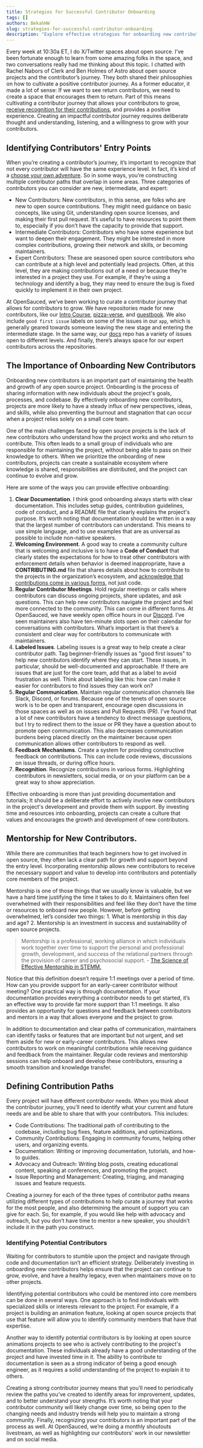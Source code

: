 ```yaml
---
title: Strategies for Successful Contributor Onboarding
tags: []
authors: BekahHW
slug: strategies-for-successful-contributor-onboarding
description: "Explore effective strategies for onboarding new contributors in open source projects. Learn how to create a welcoming environment, provide mentorship, and recognize diverse contributions to foster a thriving open source community."
---
```


Every week at 10:30a ET, I do X/Twitter spaces about open source. I’ve been fortunate enough to learn from some amazing folks in the space, and two conversations really had me thinking about this topic. I chatted with Rachel Nabors of Clerk and Ben Holmes of Astro about open source projects and the contributor’s journey. They both shared their philosophies on how to cultivate a positive contributor journey. As a former educator, it made a lot of sense: If we want to see return contributors, we need to create a space that encourages them to return. Part of this means cultivating a contributor journey that allows your contributors to grow, [receive recognition for their contributions](https://opensauced.pizza/blog/the-need-for-recognition-in-open-source), and provides a positive experience. Creating an impactful contributor journey requires deliberate thought and understanding, listening, and a willingness to grow with your contributors.

## Identifying Contributors' Entry Points
When you’re creating a contributor’s journey, it’s important to recognize that not every contributor will have the same experience level. In fact, it’s kind of a [choose your own adventure](https://dev.to/opensauced/choose-your-own-adventure-in-open-source-paths-to-success-167p). So in some ways, you’re constructing multiple contributor paths that overlap in some areas. Three categories of contributors you can consider are new, intermediate, and expert:

- New Contributors: New contributors, in this sense, are folks who are new to open source contributions. They might need guidance on basic concepts, like using Git, understanding open source licenses, and making their first pull request. It’s useful to have resources to point them to, especially if you don’t have the capacity to provide that support.
- Intermediate Contributors: Contributors who have some experience but want to deepen their engagement. They might be interested in more complex contributions, growing their network and skills, or becoming maintainers. 
- Expert Contributors: These are seasoned open source contributors who can contribute at a high level and potentially lead projects. Often, at this level, they are making contributions out of a need or because they’re interested in a project they use. For example, if they’re using a technology and identify a bug, they may need to ensure the bug is fixed quickly to implement it in their own project.

At OpenSauced, we’ve been working to curate a contributor journey that allows for contributors to grow. We have repositories made for new contributors, like our [Intro Course](https://github.com/open-sauced/intro), [pizza-verse](https://github.com/open-sauced/docs), and [guestbook](https://github.com/open-sauced/guestbook). We also include `good first issue` labels on some of the issues in our `app`, which is generally geared towards someone leaving the new stage and entering the intermediate stage. In the same way, our [docs](https://github.com/open-sauced/docs) repo has a variety of issues open to different levels. And finally, there’s always space for our expert contributors across the repositories.

## The Importance of Onboarding New Contributors

Onboarding new contributors is an important part of maintaining the health and growth of any open source project. Onboarding is the process of sharing information with new individuals about the project's goals, processes, and codebase. By effectively onboarding new contributors, projects are more likely to have a steady influx of new perspectives, ideas, and skills, while also preventing the burnout and stagnation that can occur when a project relies solely on a small core team.

One of the main challenges faced by open source projects is the lack of new contributors who understand how the project works and who return to contribute. This often leads to a small group of individuals who are responsible for maintaining the project, without being able to pass on their knowledge to others. When we prioritize the onboarding of new contributors, projects can create a sustainable ecosystem where knowledge is shared, responsibilities are distributed, and the project can continue to evolve and grow.

Here are some of the ways you can provide effective onboarding:


1. **Clear Documentation**. I think good onboarding always starts with clear documentation. This includes setup guides, contribution guidelines, code of conduct, and a README file that clearly explains the project's purpose. It’s worth noting that documentation should be written in a way that the largest number of contributors can understand. This means to use simple language, and to use examples that are as universal as possible to include non-native speakers.
2. **Welcoming Environment**. A good way to create a community culture that is welcoming and inclusive is to have a **Code of Conduct** that clearly states the expectations for how to treat other contributors with enforcement details when behavior is deemed inappropriate, have a **CONTRIBUTING.md** file that shares details about how to contribute to the projects in the organization’s ecosystem, and  [acknowledge that contributions come in various forms](https://dev.to/opensauced/how-to-contribute-to-open-source-without-knowing-how-to-code-a-guide-with-project-suggestions-59e5), not just code.
3. **Regular Contributor Meetings**. Hold regular meetings or calls where contributors can discuss ongoing projects, share updates, and ask questions.
This can help new contributors navigate the project and feel more connected to the community. This can come in different forms. At OpenSauced, we have weekly open office hours in our [Discord](https://discord.gg/opensauced).  I’ve seen maintainers also have ten-minute slots open on their calendar for conversations with contributors. What’s important is that there’s a consistent and clear way for contributors to communicate with maintainers.
4. **Labeled Issues**. Labeling issues is a great way to help create a clear contributor path. Tag beginner-friendly issues as "good first issues" to help new contributors identify where they can start. These issues, in particular, should be  well-documented and approachable. If there are issues that are just for the core team, add that as a label to avoid frustration as well. Think about labeling like this: how can I make it easier for contributors to find issues they can work on? 
5. **Regular Communication**. Maintain regular communication channels like Slack, Discord, or forums. Because one of the tenets of open source work is to be open and transparent, encourage open discussions in those spaces as well as on issues and Pull Requests (PR). I’ve found that a lot of new contributors have a tendency to direct message questions, but I try to redirect them to the issue or PR they have a question about to promote open communication. This also decreases communication burdens being placed directly on the maintainer because open communication allows other contributors to respond as well.
6. **Feedback Mechanisms**. Create a system for providing constructive feedback on contributions. This can include code reviews, discussions on issue threads, or during office hours.
7. **Recognition**. Recognize contributions in various forms. Highlighting contributors in newsletters, social media, or on your platform can be a great way to show appreciation.

Effective onboarding is more than just providing documentation and tutorials; It should be a deliberate effort to actively involve new contributors in the project's development and provide them with support. By investing time and resources into onboarding, projects can create a culture that values and encourages the growth and development of new contributors.

## Mentorship for New Contributors.

While there are communities that teach beginners how to get involved in open source, they often lack a clear path for growth and support beyond the entry level. Incorporating mentorship allows new contributors to receive the necessary support and value to develop into contributors and potentially core members of the project.

Mentorship is one of those things that we usually know is valuable, but we have a hard time justifying the time it takes to do it. Maintainers often feel overwhelmed with their responsibilities and feel like they don’t have the time or resources to onboard new people. However, before getting overwhelmed, let’s consider two things: 1. What is mentorship in this day and age? 2. Mentorship is an investment in success and sustainability of open source projects.

> Mentorship is a professional, working alliance in which individuals work together over time to support the personal and professional growth, development, and success of the relational partners through the provision of career and psychosocial support. - [The Science of Effective Mentorship in STEMM.](https://www.ncbi.nlm.nih.gov/books/NBK552775/)

Notice that this definition doesn’t require 1:1 meetings over a period of time. How can you provide support for an early-career contributor without meeting? One practical way is through documentation. If your documentation provides everything a contributor needs to get started, it’s an effective way to provide far more support than 1:1 meetings. It also provides an opportunity for questions and feedback between contributors and mentors in a way that allows everyone and the project to grow. 

In addition to documentation and clear paths of communication, maintainers can identify tasks or features that are important but not urgent, and set them aside for new or early-career contributors. This allows new contributors to work on meaningful contributions while receiving guidance and feedback from the maintainer. Regular code reviews and mentorship sessions can help onboard and develop these contributors, ensuring a smooth transition and knowledge transfer.

## Defining Contribution Paths

Every project will have different contributor needs. When you think about the contributor journey, you’ll need to identify what your current and future needs are and be able to share that with your contributors. This includes:

- Code Contributions: The traditional path of contributing to the codebase, including bug fixes, feature additions, and optimizations.
- Community Contributions: Engaging in community forums, helping other users, and organizing events.
- Documentation: Writing or improving documentation, tutorials, and how-to guides.
- Advocacy and Outreach: Writing blog posts, creating educational content, speaking at conferences, and promoting the project.
- Issue Reporting and Management: Creating, triaging, and managing issues and feature requests.

Creating a journey for each of the three types of contributor paths means utilizing different types of contributions to help curate a journey that works for the most people, and also determining the amount of support you can give for each. So, for example, if you would like help with advocacy and outreach, but you don’t have time to mentor a new speaker, you shouldn’t include it in the path you construct. 

### Identifying Potential Contributors

Waiting for contributors to stumble upon the project and navigate through code and documentation isn’t an efficient strategy. Deliberately investing in onboarding new contributors helps ensure that the project can continue to grow, evolve, and have a healthy legacy, even when maintainers move on to other projects.

Identifying potential contributors who could be mentored into core members can be done in several ways. One approach is to find individuals with specialized skills or interests relevant to the project. For example, if a project is building an animation feature, looking at open source projects that use that feature will allow you to identify community members that have that expertise.

Another way to identify potential contributors is by looking at open source animations projects to see who is actively contributing to the project's documentation. These individuals already have a good understanding of the project and have invested time in it. The ability to contribute to documentation is seen as a strong indicator of being a good enough engineer, as it requires a solid understanding of the project to explain it to others.

Creating a strong contributor journey means that you’ll need to periodically review the paths you’ve created to identify areas for improvement, updates, and to better understand your strengths. It’s worth noting that your contributor community will likely change over time, so being open to the changing needs and industry trends will help you to maintain a strong community. Finally, recognizing your contributors is an important part of the process as well. At OpenSauced, we’re doing a monthly shoutouts livestream, as well as highlighting our contributors' work in our newsletter and on social media. 
